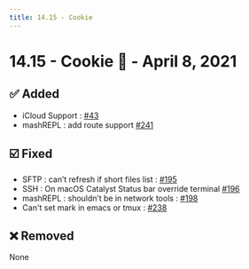 ```yaml
---
title: 14.15 - Cookie
---
```

# 14.15 - Cookie :cookie: - April 8, 2021

## :white_check_mark: Added
* iCloud Support : [#43](https://github.com/isontheline/pro.webssh.net/issues/43)
* mashREPL : add route support [#241](https://github.com/isontheline/pro.webssh.net/issues/241)

## :ballot_box_with_check: Fixed
* SFTP : can’t refresh if short files list : [#195](https://github.com/isontheline/pro.webssh.net/issues/195)
* SSH : On macOS Catalyst Status bar override terminal [#196](https://github.com/isontheline/pro.webssh.net/issues/196)
* mashREPL : shouldn’t be in network tools : [#198](https://github.com/isontheline/pro.webssh.net/issues/198)
* Can't set mark in emacs or tmux : [#238](https://github.com/isontheline/pro.webssh.net/issues/238)

## :x: Removed
None